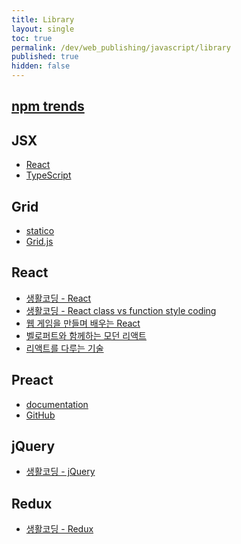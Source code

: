 ```yaml
---
title: Library
layout: single
toc: true
permalink: /dev/web_publishing/javascript/library
published: true
hidden: false
---
```


<head>
  <base target="_blank">
</head>



## [npm trends](https://npmtrends.com/)



## JSX

- [React](https://react.dev/learn/writing-markup-with-jsx)
- [TypeScript](https://www.typescriptlang.org/docs/handbook/jsx.html)



## Grid

- [statico](https://jsgrids.statico.io/)
- [Grid.js](https://gridjs.io/)



## React

- [생활코딩 - React](https://inf.run/kBb9)
- [생활코딩 - React class vs function style coding](https://inf.run/fYXr)
- [웹 게임을 만들며 배우는 React](https://inf.run/C6m8)
- [벨로퍼트와 함께하는 모던 리액트](https://react.vlpt.us/)
- [리액트를 다루는 기술](https://thebook.io/080203/)



## Preact

- [documentation](https://preactjs.com/guide/v10/getting-started)
- [GitHub](https://github.com/preactjs/preact)



## jQuery

- [생활코딩 - jQuery](https://inf.run/D27z)



## Redux

- [생활코딩 - Redux](https://inf.run/hQ76)
